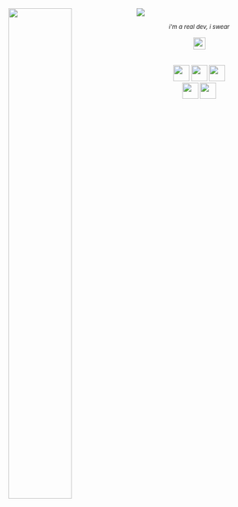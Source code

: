 <img src="https://user-images.githubusercontent.com/16008095/203210834-3261c91a-78fc-4bdb-b98b-e58af1574ea9.png">

<img align="left" width="50%" src="https://github-readme-stats-wupg-marcantoineg.vercel.app/api/top-langs/?username=marcantoineg&theme=dark&layout=compact&langs_count=6&exclude_repo=exercism">

<p align="center"><em><sub>i'm a real dev, i swear</sub></em></p>

<div align="center" width="50%">
  
  [<img height="24px" src="https://img.shields.io/badge/LinkedIn-2967BC?logo=linkedin&style=flat">](https://www.linkedin.com/in/marc-antoine-giguere-703815137/)
  <br/><br/>
  
  <img height="32px" src="https://img.shields.io/badge/Golang-3E4042?logo=go&style=flat">
    <img height="32px" src="https://img.shields.io/badge/Elixir-4e2a8e?logo=elixir&style=flat">
  <img height="32px" src="https://img.shields.io/badge/Kotlin-FFFFFF?logo=kotlin&style=flat">
</div>

<div align="center">
  <img height="32px" src="https://img.shields.io/badge/just distro hoppin%27-353A3F?logo=fedora&style=flat">
  <img height="32px" src="https://img.shields.io/badge/macOS-0F1828?logo=apple&style=flat" /> 
</div>
